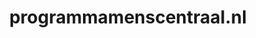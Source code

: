 ---
layout: post
title:  "programmamenscentraal.nl"
internal_url:  "/dutchgov/programmamenscentraal.nl.html"
categories: dutchgov
---